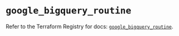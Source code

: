 # `google_bigquery_routine`

Refer to the Terraform Registry for docs: [`google_bigquery_routine`](https://registry.terraform.io/providers/hashicorp/google-beta/6.11.0/docs/resources/google_bigquery_routine).
